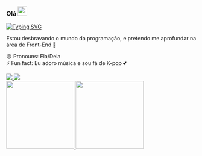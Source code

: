 ### Olá <img height="25px" width="25px" src="https://github.com/TheDudeThatCode/TheDudeThatCode/blob/6bd69ddcf3118726abbcf0aa0e0c5b6e712886b4/Assets/Hi.gif" />

<a href="https://git.io/typing-svg"><img src="https://readme-typing-svg.demolab.com?font=Itim&size=29&pause=1000&color=F79680&width=492&height=60&lines=Muito+prazer%2C+meu+nome+%C3%A9+J%C3%A9ssica+%E2%9C%A8" alt="Typing SVG" /></a>

Estou desbravando o mundo da programação, e pretendo me aprofundar na área de Front-End 🔭

😄 Pronouns: Ela/Dela <br>
⚡ Fun fact: Eu adoro música e sou fã de K-pop 💕

<a href="www.linkedin.com/in/jessicav-santos678" target="_blank">
  <img src="https://img.shields.io/badge/-LinkedIn-%230077B5?style=for-the-badge&logo=linkedin&logoColor=white" target="_blank">
</a> 
<a href = "jessicavitorsantos@outlook.com"><img src="https://img.shields.io/badge/Gmail-D14836?style=for-the-badge&logo=gmail&logoColor=white" target="_blank"></a>

<div>
<a href="https://github.com/JessKangs">
<img height="180em" src="https://github-readme-stats.vercel.app/api/top-langs/?username=JessKangs&layout=compact&langs_count=7&theme=dracula"/>
<img height="180em" src="https://github-readme-stats.vercel.app/api?username=JessKangs&show_icons=true&theme=dracula&include_all_commits=true&count_private=true"/>
</div>
